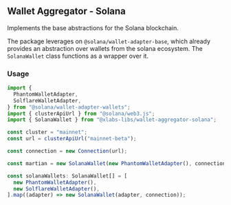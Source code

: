 ## Wallet Aggregator - Solana

Implements the base abstractions for the Solana blockchain.

The package leverages on `@solana/wallet-adapter-base`, which already provides an abstraction over wallets from the solana ecosystem. The `SolanaWallet` class functions as a wrapper over it.

### Usage

```ts
import {
  PhantomWalletAdapter,
  SolflareWalletAdapter,
} from "@solana/wallet-adapter-wallets";
import { clusterApiUrl } from "@solana/web3.js";
import { SolanaWallet } from "@xlabs-libs/wallet-aggregator-solana";

const cluster = "mainnet";
const url = clusterApiUrl("mainnet-beta");

const connection = new Connection(url);

const martian = new SolanaWallet(new PhantomWalletAdapter(), connection);

const solanaWallets: SolanaWallet[] = [
  new PhantomWalletAdapter(),
  new SolflareWalletAdapter(),
].map((adapter) => new SolanaWallet(adapter, connection));
```
